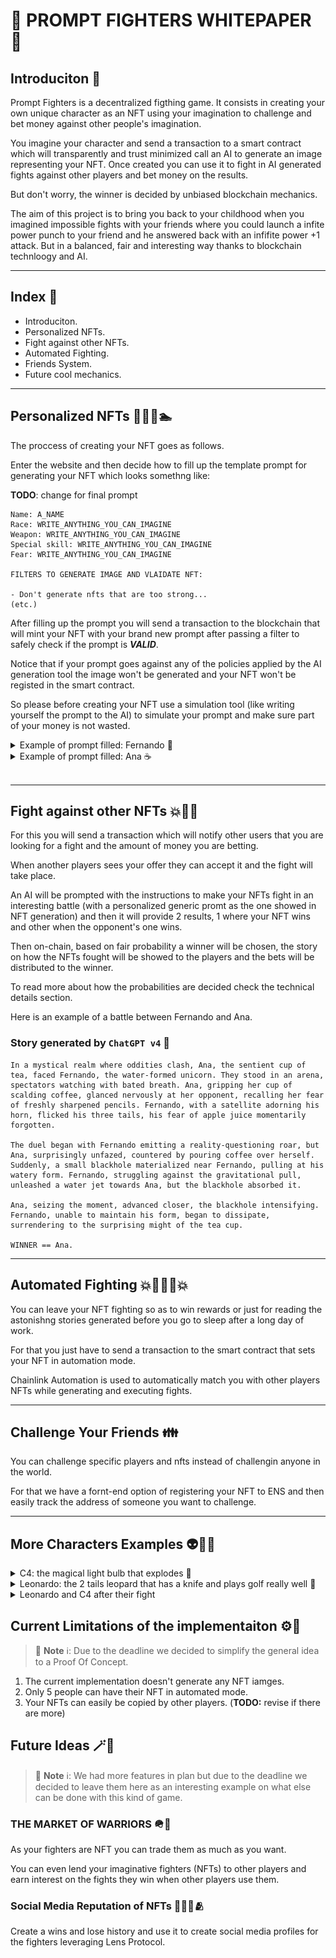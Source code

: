 # 📜 PROMPT FIGHTERS WHITEPAPER 📜

## Introduciton 🍹

Prompt Fighters is a decentralized figthing game. It consists in creating your own unique character as an NFT using your imagination to challenge and bet money against other people's imagination.

You imagine your character and send a transaction to a smart contract which will transparently and trust minimized call an AI to generate an image representing your NFT. Once created you can use it to fight in AI generated fights against other players and bet money on the results.

But don't worry, the winner is decided by unbiased blockchain mechanics.

The aim of this project is to bring you back to your childhood when you imagined impossible fights with your friends where you could launch a infite power punch to your friend and he answered back with an infifite power +1 attack. But in a balanced, fair and interesting way thanks to blockchain technloogy and AI.

---

## Index 📓

- Introduciton.
- Personalized NFTs.
- Fight against other NFTs.
- Automated Fighting.
- Friends System.
- Future cool mechanics.

---

## Personalized NFTs 🐸🐴🐔🏊

The proccess of creating your NFT goes as follows.

Enter the website and then decide how to fill up the template prompt for generating your NFT which looks somethng like:

**TODO**: change for final prompt

```
Name: A_NAME
Race: WRITE_ANYTHING_YOU_CAN_IMAGINE
Weapon: WRITE_ANYTHING_YOU_CAN_IMAGINE
Special skill: WRITE_ANYTHING_YOU_CAN_IMAGINE
Fear: WRITE_ANYTHING_YOU_CAN_IMAGINE

FILTERS TO GENERATE IMAGE AND VLAIDATE NFT:

- Don't generate nfts that are too strong...
(etc.)
```

After filling up the prompt you will send a transaction to the blockchain that will mint your NFT with your brand new prompt after
passing a filter to safely check if the prompt is _**VALID**_.

Notice that if your prompt goes against any of the policies applied by the AI generation tool the image won't be generated and your NFT won't be registed in the smart contract.

So please before creating your NFT use a simulation tool (like writing yourself the prompt to the AI) to simulate your prompt and make sure part of your money is not wasted.

<details> <summary> Example of prompt filled: Fernando 🦄 </summary>

```
Name: Fernando
Race: A unicorn made out of water with 3 tails
Weapon: A satellite on the top of its corn
Special skill: He can scream so loud it makes you ponder about your own existance.
Fear: Apple juice

(Rest of the promt egineering filters...)
```

### Result (AI used `DALL.E`) 🎨

<img src="../repo-images/game-images/fernando.png">

</details>

<details> <summary> Example of prompt filled: Ana ☕ </summary>

```
Name: Ana
Race: A cup of tea with baby eyes
Weapon: She holds another cup with very very hot coofe, the cup has a blackhole drawn on it
Special skill: When she pours cofe on herself she can generate a small blackhole anywhere in a radious of 2 meters.
Fear: Pencils that have been sharpened recently

(rest of the promt filters...)
```

### Result (AI used `DALL.E`) 🎨

<img src="../repo-images/game-images/ana.png">

</details>

<br/>

---

## Fight against other NFTs 💥👊😎

For this you will send a transaction which will notify other users that you are looking for a fight and the amount of money you are betting.

When another players sees your offer they can accept it and the fight will take place.

An AI will be prompted with the instructions to make your NFTs fight in an interesting battle (with a personalized generic promt as the one showed in NFT generation) and then it will provide 2 results, 1 where your NFT wins and other when the opponent's one wins.

Then on-chain, based on fair probability a winner will be chosen, the story on how the NFTs fought will be showed to the players and the bets will be distributed to the winner.

To read more about how the probabilities are decided check the technical details section.

Here is an example of a battle between Fernando and Ana.

### Story generated by `ChatGPT v4` 📖

```
In a mystical realm where oddities clash, Ana, the sentient cup of tea, faced Fernando, the water-formed unicorn. They stood in an arena, spectators watching with bated breath. Ana, gripping her cup of scalding coffee, glanced nervously at her opponent, recalling her fear of freshly sharpened pencils. Fernando, with a satellite adorning his horn, flicked his three tails, his fear of apple juice momentarily forgotten.

The duel began with Fernando emitting a reality-questioning roar, but Ana, surprisingly unfazed, countered by pouring coffee over herself. Suddenly, a small blackhole materialized near Fernando, pulling at his watery form. Fernando, struggling against the gravitational pull, unleashed a water jet towards Ana, but the blackhole absorbed it.

Ana, seizing the moment, advanced closer, the blackhole intensifying. Fernando, unable to maintain his form, began to dissipate, surrendering to the surprising might of the tea cup.

WINNER == Ana.
```

---

## Automated Fighting 💥👊🤖🤜💥

You can leave your NFT fighting so as to win rewards or just for reading the astonishng stories generated before you go to sleep after a long day of work.

For that you just have to send a transaction to the smart contract that sets your NFT in automation mode.

Chainlink Automation is used to automatically match you with other players NFTs while generating and executing fights.

---

## Challenge Your Friends 👪

You can challenge specific players and nfts instead of challengin anyone in the world.

For that we have a fornt-end option of registering your NFT to ENS and then easily track the address of someone you want to challenge.

---

## More Characters Examples 👽🐄💯

<details> <summary> C4: the magical light bulb that explodes 🔅</summary>

```
CREATE A REALISTIC IMAGE OF A CHARACTER THAT:
Name: C4
Race: An explosive in the shape of a magical ligth bulb
Weapon: A machinegun
Special skill: Explode, but he loses if he does, its just a last resource
Fear: Exploding

(Rest of the promt...)
```

</details>

<details> <summary> Leonardo: the 2 tails leopard that has a knife and plays golf really well 🐆</summary>

```
CREATE A REALISTIC IMAGE OF A CHARACTER THAT:
Name: Leonardo
Race: A leopard with 4 legs and 2 tails
Weapon: A knife
Special skill: Runs very fast and is very good at playing golf
Fear: Looking himself in the mirror

(Rest of the promt...)
```

</details>

<details> <summary> Leonardo and C4 after their fight</summary>

<img src="../repo-images/game-images/c4-leonardo.png">

</details>

## Current Limitations of the implementaiton ⚙️🗻

> 📘 **Note** ℹ️: Due to the deadline we decided to simplify the general idea to a Proof Of Concept.

1. The current implementation doesn't generate any NFT iamges.
2. Only 5 people can have their NFT in automated mode.
3. Your NFTs can easily be copied by other players.
(**TODO:** revise if there are more)

## Future Ideas 🪄🔮

> 📘 **Note** ℹ️: We had more features in plan but due to the deadline we decided to leave them here as an interesting example on what else can be done with this kind of game.

### THE MARKET OF WARRIORS 🪖💸

As your fighters are NFT you can trade them as much as you want.

You can even lend your imaginative fighters (NFTs) to other players and earn interest on the fights they win when other players use them.

### Social Media Reputation of NFTs 🧑‍🤝‍🧑🫂

Create a wins and lose history and use it to create social media profiles for the fighters leveraging
Lens Protocol.
